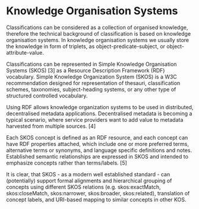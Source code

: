 # Knowledge Organisation Systems
Classifications can be considered as a collection of organised knowledge, therefore the technical background of classification is based on knowledge organisation systems. In knowledge organisation systems we usually store the knowledge in form of triplets, as object-predicate-subject, or object-attribute-value.

Classifications can be represented in Simple Knowledge Organisation Systems (SKOS) [3] as a Resource Description Framework (RDF) vocabulary. Simple Knowledge Organization System (SKOS) is a W3C recommendation designed for representation of thesauri, classification schemes, taxonomies, subject-heading systems, or any other type of structured controlled vocabulary.

Using RDF allows knowledge organization systems to be used in distributed, decentralised metadata applications. Decentralised metadata is becoming a typical scenario, where service providers want to add value to metadata harvested from multiple sources. [4]

Each SKOS concept is defined as an RDF resource, and each concept can have RDF properties attached, which include one or more preferred terms, alternative terms or synonyms, and language specific definitions and notes. Established semantic relationships are expressed in SKOS and intended to emphasize concepts rather than terms/labels. [5]

It is clear, that SKOS - as a modern well established standard - can (potentially) support formal alignments and hierarchical grouping of concepts using different SKOS relations (e.g. skos:exactMatch, skos:closeMatch, skos:narrower, skos:broader, skos:related), translation of concept labels, and URI-based mapping to similar concepts in other KOS.



